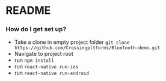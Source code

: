 # README #
### How do I get set up? ###

* Take a clone in empty project folder `git clone https://github.com/Crossingpltforms/Bluetooth-demo.git`
* Navigate to project root
* run `npm install`
* run `react-native run-ios`
* run `react-native run-android`

